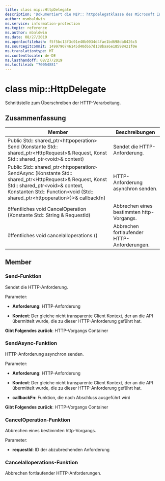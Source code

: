 ```yaml
---
title: class mip::HttpDelegate
description: 'Dokumentiert die MIP:: httpdelegatklasse des Microsoft Information Protection (MIP) SDK.'
author: msmbaldwin
ms.service: information-protection
ms.topic: reference
ms.author: mbaldwin
ms.date: 08/27/2019
ms.openlocfilehash: f5f5bc13f3c01e40b0034d4fae1bd698da8426c5
ms.sourcegitcommit: 1499790746145d40d667d138baa6e18598421f0e
ms.translationtype: MT
ms.contentlocale: de-DE
ms.lasthandoff: 08/27/2019
ms.locfileid: "70054881"
---
```

# <a name="class-miphttpdelegate"></a>class mip::HttpDelegate 
Schnittstelle zum Überschreiben der HTTP-Verarbeitung.
  
## <a name="summary"></a>Zusammenfassung
 Member                        | Beschreibungen                                
--------------------------------|---------------------------------------------
Public Std:: shared_ptr\<httpoperation\> Send (Konstante Std:: shared_ptr\<HttpRequest\>& Request, Konst Std:: shared_ptr\<void\>& context)  |  Sendet die HTTP-Anforderung.
Public Std:: shared_ptr\<httpoperation\> SendAsync (Konstante Std:: shared_ptr\<HttpRequest\>& Request, Konst Std:: shared_ptr\<void\>& context, Konstanten Std:: Function\<void (Std:: shared_ptr\<httpoperation\>)\>& callbackfn)  |  HTTP-Anforderung asynchron senden.
öffentliches void CancelOperation (Konstante Std:: String & RequestId)  |  Abbrechen eines bestimmten http-Vorgangs.
öffentliches void cancelalloperations ()  |  Abbrechen fortlaufender HTTP-Anforderungen.
  
## <a name="members"></a>Member
  
### <a name="send-function"></a>Send-Funktion
Sendet die HTTP-Anforderung.

Parameter:  
* **Anforderung**: HTTP-Anforderung 


* **Kontext**: Der gleiche nicht transparente Client Kontext, der an die API übermittelt wurde, die zu dieser HTTP-Anforderung geführt hat.



  
**Gibt Folgendes zurück**: HTTP-Vorgangs Container
  
### <a name="sendasync-function"></a>SendAsync-Funktion
HTTP-Anforderung asynchron senden.

Parameter:  
* **Anforderung**: HTTP-Anforderung 


* **Kontext**: Der gleiche nicht transparente Client Kontext, der an die API übermittelt wurde, die zu dieser HTTP-Anforderung geführt hat. 


* **callbackFn**: Funktion, die nach Abschluss ausgeführt wird



  
**Gibt Folgendes zurück**: HTTP-Vorgangs Container
  
### <a name="canceloperation-function"></a>CancelOperation-Funktion
Abbrechen eines bestimmten http-Vorgangs.

Parameter:  
* **requestId**: ID der abzubrechenden Anforderung


  
### <a name="cancelalloperations-function"></a>Cancelalloperations-Funktion
Abbrechen fortlaufender HTTP-Anforderungen.